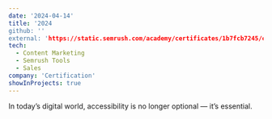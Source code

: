 ```yaml
---
date: '2024-04-14'
title: '2024
github: ''
external: 'https://static.semrush.com/academy/certificates/1b7fcb7245/chandrika-deb_11.pdf'
tech:
  - Content Marketing
  - Semrush Tools
  - Sales
company: 'Certification'
showInProjects: true
---
```


In today’s digital world, accessibility is no longer optional — it’s essential.
